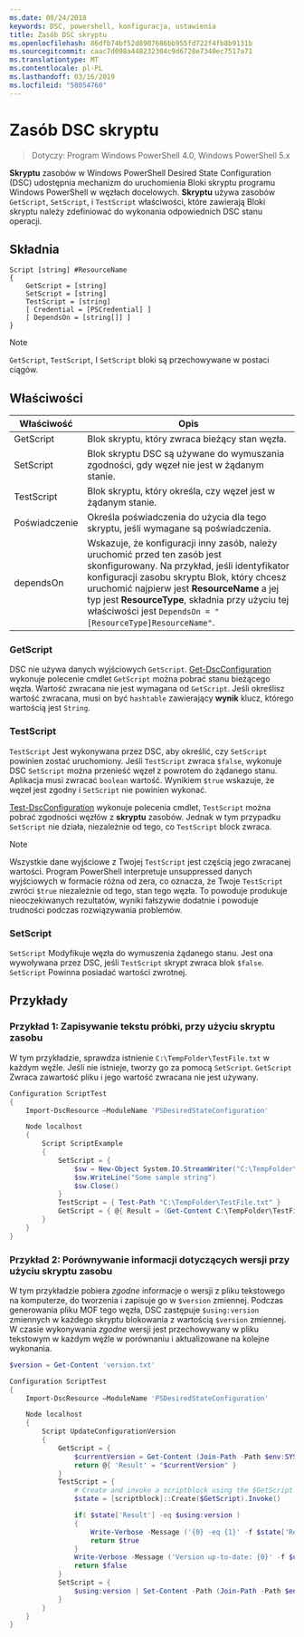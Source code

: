 ```yaml
---
ms.date: 08/24/2018
keywords: DSC, powershell, konfiguracja, ustawienia
title: Zasób DSC skryptu
ms.openlocfilehash: 86dfb74bf52d8907686bb955fd722f4fb8b9131b
ms.sourcegitcommit: caac7d098a448232304c9d6728e7340ec7517a71
ms.translationtype: MT
ms.contentlocale: pl-PL
ms.lasthandoff: 03/16/2019
ms.locfileid: "58054760"
---
```

# <a name="dsc-script-resource"></a>Zasób DSC skryptu

> Dotyczy: Program Windows PowerShell 4.0, Windows PowerShell 5.x

**Skryptu** zasobów w Windows PowerShell Desired State Configuration (DSC) udostępnia mechanizm do uruchomienia Bloki skryptu programu Windows PowerShell w węzłach docelowych. **Skryptu** używa zasobów `GetScript`, `SetScript`, i `TestScript` właściwości, które zawierają Bloki skryptu należy zdefiniować do wykonania odpowiednich DSC stanu operacji.

## <a name="syntax"></a>Składnia

```
Script [string] #ResourceName
{
    GetScript = [string]
    SetScript = [string]
    TestScript = [string]
    [ Credential = [PSCredential] ]
    [ DependsOn = [string[]] ]
}
```

> [!NOTE]
> `GetScript`, `TestScript`, I `SetScript` bloki są przechowywane w postaci ciągów.

## <a name="properties"></a>Właściwości

|Właściwość|Opis|
|--------|-----------|
|GetScript|Blok skryptu, który zwraca bieżący stan węzła.|
|SetScript|Blok skryptu DSC są używane do wymuszania zgodności, gdy węzeł nie jest w żądanym stanie.|
|TestScript|Blok skryptu, który określa, czy węzeł jest w żądanym stanie.|
|Poświadczenie| Określa poświadczenia do użycia dla tego skryptu, jeśli wymagane są poświadczenia.|
|dependsOn| Wskazuje, że konfiguracji inny zasób, należy uruchomić przed ten zasób jest skonfigurowany. Na przykład, jeśli identyfikator konfiguracji zasobu skryptu Blok, który chcesz uruchomić najpierw jest **ResourceName** a jej typ jest **ResourceType**, składnia przy użyciu tej właściwości jest `DependsOn = "[ResourceType]ResourceName"`.

### <a name="getscript"></a>GetScript

DSC nie używa danych wyjściowych `GetScript`. [Get-DscConfiguration](/powershell/module/PSDesiredStateConfiguration/Get-DscConfiguration) wykonuje polecenie cmdlet `GetScript` można pobrać stanu bieżącego węzła. Wartość zwracana nie jest wymagana od `GetScript`. Jeśli określisz wartość zwracana, musi on być `hashtable` zawierający **wynik** klucz, którego wartością jest `String`.

### <a name="testscript"></a>TestScript

`TestScript` Jest wykonywana przez DSC, aby określić, czy `SetScript` powinien zostać uruchomiony. Jeśli `TestScript` zwraca `$false`, wykonuje DSC `SetScript` można przenieść węzeł z powrotem do żądanego stanu. Aplikacja musi zwracać `boolean` wartość. Wynikiem `$true` wskazuje, że węzeł jest zgodny i `SetScript` nie powinien wykonać.

[Test-DscConfiguration](/powershell/module/PSDesiredStateConfiguration/Test-DscConfiguration) wykonuje polecenia cmdlet, `TestScript` można pobrać zgodności węzłów z **skryptu** zasobów. Jednak w tym przypadku `SetScript` nie działa, niezależnie od tego, co `TestScript` block zwraca.

> [!NOTE]
> Wszystkie dane wyjściowe z Twojej `TestScript` jest częścią jego zwracanej wartości. Program PowerShell interpretuje unsuppressed danych wyjściowych w formacie różna od zera, co oznacza, że Twoje `TestScript` zwróci `$true` niezależnie od tego, stan tego węzła.
> To powoduje produkuje nieoczekiwanych rezultatów, wyniki fałszywie dodatnie i powoduje trudności podczas rozwiązywania problemów.

### <a name="setscript"></a>SetScript

`SetScript` Modyfikuje węzła do wymuszenia żądanego stanu. Jest ona wywoływana przez DSC, jeśli `TestScript` skrypt zwraca blok `$false`. `SetScript` Powinna posiadać wartości zwrotnej.

## <a name="examples"></a>Przykłady

### <a name="example-1-write-sample-text-using-a-script-resource"></a>Przykład 1: Zapisywanie tekstu próbki, przy użyciu skryptu zasobu

W tym przykładzie, sprawdza istnienie `C:\TempFolder\TestFile.txt` w każdym węźle. Jeśli nie istnieje, tworzy go za pomocą `SetScript`. `GetScript` Zwraca zawartość pliku i jego wartość zwracana nie jest używany.

```powershell
Configuration ScriptTest
{
    Import-DscResource –ModuleName 'PSDesiredStateConfiguration'

    Node localhost
    {
        Script ScriptExample
        {
            SetScript = {
                $sw = New-Object System.IO.StreamWriter("C:\TempFolder\TestFile.txt")
                $sw.WriteLine("Some sample string")
                $sw.Close()
            }
            TestScript = { Test-Path "C:\TempFolder\TestFile.txt" }
            GetScript = { @{ Result = (Get-Content C:\TempFolder\TestFile.txt) } }
        }
    }
}
```

### <a name="example-2-compare-version-information-using-a-script-resource"></a>Przykład 2: Porównywanie informacji dotyczących wersji przy użyciu skryptu zasobu

W tym przykładzie pobiera *zgodne* informacje o wersji z pliku tekstowego na komputerze, do tworzenia i zapisuje go w `$version` zmiennej. Podczas generowania pliku MOF tego węzła, DSC zastępuje `$using:version` zmiennych w każdego skryptu blokowania z wartością `$version` zmiennej. W czasie wykonywania *zgodne* wersji jest przechowywany w pliku tekstowym w każdym węźle w porównaniu i aktualizowane na kolejne wykonania.

```powershell
$version = Get-Content 'version.txt'

Configuration ScriptTest
{
    Import-DscResource –ModuleName 'PSDesiredStateConfiguration'

    Node localhost
    {
        Script UpdateConfigurationVersion
        {
            GetScript = {
                $currentVersion = Get-Content (Join-Path -Path $env:SYSTEMDRIVE -ChildPath 'version.txt')
                return @{ 'Result' = "$currentVersion" }
            }
            TestScript = {
                # Create and invoke a scriptblock using the $GetScript automatic variable, which contains a string representation of the GetScript.
                $state = [scriptblock]::Create($GetScript).Invoke()

                if( $state['Result'] -eq $using:version )
                {
                    Write-Verbose -Message ('{0} -eq {1}' -f $state['Result'],$using:version)
                    return $true
                }
                Write-Verbose -Message ('Version up-to-date: {0}' -f $using:version)
                return $false
            }
            SetScript = {
                $using:version | Set-Content -Path (Join-Path -Path $env:SYSTEMDRIVE -ChildPath 'version.txt')
            }
        }
    }
}
```